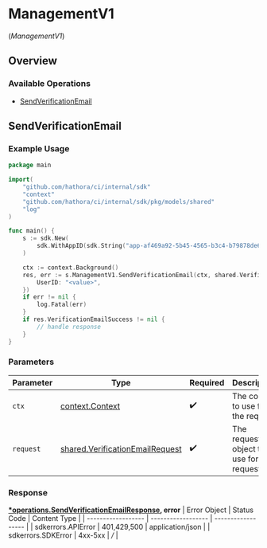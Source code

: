 # ManagementV1
(*ManagementV1*)

## Overview

 

### Available Operations

* [SendVerificationEmail](#sendverificationemail)

## SendVerificationEmail

### Example Usage

```go
package main

import(
	"github.com/hathora/ci/internal/sdk"
	"context"
	"github.com/hathora/ci/internal/sdk/pkg/models/shared"
	"log"
)

func main() {
    s := sdk.New(
        sdk.WithAppID(sdk.String("app-af469a92-5b45-4565-b3c4-b79878de67d2")),
    )

    ctx := context.Background()
    res, err := s.ManagementV1.SendVerificationEmail(ctx, shared.VerificationEmailRequest{
        UserID: "<value>",
    })
    if err != nil {
        log.Fatal(err)
    }
    if res.VerificationEmailSuccess != nil {
        // handle response
    }
}
```

### Parameters

| Parameter                                                                              | Type                                                                                   | Required                                                                               | Description                                                                            |
| -------------------------------------------------------------------------------------- | -------------------------------------------------------------------------------------- | -------------------------------------------------------------------------------------- | -------------------------------------------------------------------------------------- |
| `ctx`                                                                                  | [context.Context](https://pkg.go.dev/context#Context)                                  | :heavy_check_mark:                                                                     | The context to use for the request.                                                    |
| `request`                                                                              | [shared.VerificationEmailRequest](../../pkg/models/shared/verificationemailrequest.md) | :heavy_check_mark:                                                                     | The request object to use for the request.                                             |


### Response

**[*operations.SendVerificationEmailResponse](../../pkg/models/operations/sendverificationemailresponse.md), error**
| Error Object       | Status Code        | Content Type       |
| ------------------ | ------------------ | ------------------ |
| sdkerrors.APIError | 401,429,500        | application/json   |
| sdkerrors.SDKError | 4xx-5xx            | */*                |

